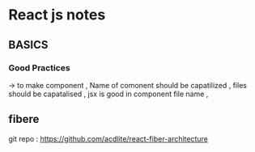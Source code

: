 # React js notes

## BASICS 
### Good Practices
-> to make component ,
    Name of comonent should be capatilized ,
    files should be capatalised ,
    jsx is good in component file name ,

## fibere 

git repo : https://github.com/acdlite/react-fiber-architecture






